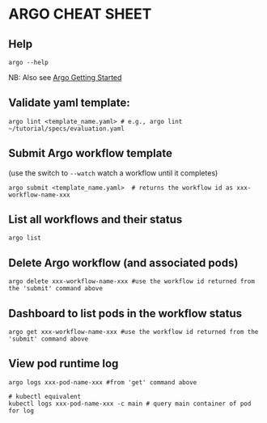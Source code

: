 # ARGO CHEAT SHEET

## Help 

```
argo --help
```

NB: Also see [Argo Getting Started](https://github.com/argoproj/argo/blob/master/demo.md) 

## Validate yaml template:

```
argo lint <template_name.yaml> # e.g., argo lint ~/tutorial/specs/evaluation.yaml
```

## Submit Argo workflow template

(use the switch to `--watch` watch a workflow until it completes)

```
argo submit <template_name.yaml>  # returns the workflow id as xxx-workflow-name-xxx

```

## List all workflows and their status

```
argo list
```

## Delete Argo workflow (and associated pods)

```
argo delete xxx-workflow-name-xxx #use the workflow id returned from the 'submit' command above
```


## Dashboard to list pods in the workflow status 

```
argo get xxx-workflow-name-xxx #use the workflow id returned from the 'submit' command above
```

## View pod runtime log

```
argo logs xxx-pod-name-xxx #from 'get' command above

# kubectl equivalent 
kubectl logs xxx-pod-name-xxx -c main # query main container of pod for log
```
